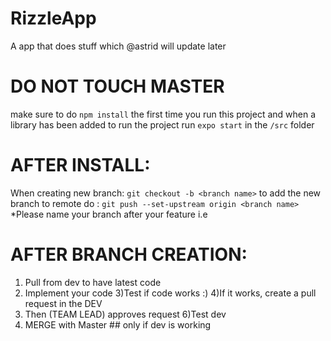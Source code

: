 # RizzleApp
A app that does stuff which @astrid will update later

# DO NOT TOUCH MASTER
make sure to do ``npm install`` the first time you run this project and when a library has been added
to run the project run ``expo start`` in the ``/src`` folder 

# AFTER INSTALL:
When creating new branch: ``git checkout -b <branch name>``
to add the new branch to remote do : ``git push --set-upstream origin <branch name>``
*Please name your branch after your feature i.e <ralf-login>

# AFTER BRANCH CREATION: 

1) Pull from dev to have latest code
2) Implement your code
3)Test if code works :)
4)If it works, create a pull request in the DEV
5) Then (TEAM LEAD) approves request 
6)Test dev
7) MERGE with Master ## only if dev is working




